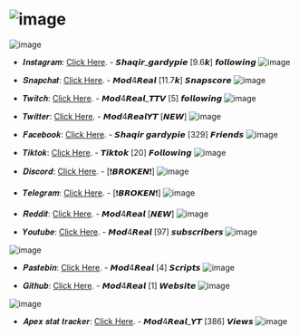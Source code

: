 

# ![image](https://github.com/Mod4Real/Mod4Real.github.io/assets/134821089/74e7135d-ec39-4d21-97ae-d656a6999c20)

![image](https://github.com/Mod4Real/Mod4Real.github.io/assets/134821089/de4e2471-4ea2-4481-8c7a-0d58cc75a5cb)

+ 𝑰𝒏𝒔𝒕𝒂𝒈𝒓𝒂𝒎: [Click Here](https://www.instagram.com/shaqir_gardypie/). - 𝙎𝙝𝙖𝙦𝙞𝙧_𝙜𝙖𝙧𝙙𝙮𝙥𝙞𝙚 [9.6𝙠] 𝙛𝙤𝙡𝙡𝙤𝙬𝙞𝙣𝙜 ![image](https://github.com/Mod4Real/Mod4Real.github.io/assets/134821089/4998e020-ce80-4908-a681-2a5f6c330d32)



+ 𝑺𝒏𝒂𝒑𝒄𝒉𝒂𝒕: [Click Here](https://www.snapchat.com/add/mod4real?share_id=QTgyMjU5&locale=en_CA). - 𝙈𝙤𝙙4𝙍𝙚𝙖𝙡 [11.7𝙠] 𝙎𝙣𝙖𝙥𝙨𝙘𝙤𝙧𝙚 ![image](https://github.com/Mod4Real/Mod4Real.github.io/assets/134821089/93a59324-44c3-431b-b4e7-7845be5acc28)


+ 𝑻𝒘𝒊𝒕𝒄𝒉: [Click Here](https://twitch.tv/mod4real_ttv). - 𝙈𝙤𝙙4𝙍𝙚𝙖𝙡_𝙏𝙏𝙑 [5] 𝙛𝙤𝙡𝙡𝙤𝙬𝙞𝙣𝙜 ![image](https://github.com/Mod4Real/Mod4Real.github.io/assets/134821089/64db0c7d-c774-4db0-931b-846a80d849c1)


+ 𝑻𝒘𝒊𝒕𝒕𝒆𝒓: [Click Here](https://twitter.com/Mod4RealYT). - 𝙈𝙤𝙙4𝙍𝙚𝙖𝙡𝙔𝙏 [*𝙉𝙀𝙒*] ![image](https://github.com/Mod4Real/Mod4Real.github.io/assets/134821089/818ca385-8783-42e0-bfc5-715ffb8ddcc3)


+ 𝑭𝒂𝒄𝒆𝒃𝒐𝒐𝒌: [Click Here](https://www.facebook.com/shaqir.gardpie). - 𝙎𝙝𝙖𝙦𝙞𝙧 𝙜𝙖𝙧𝙙𝙮𝙥𝙞𝙚 [329] 𝙁𝙧𝙞𝙚𝙣𝙙𝙨 ![image](https://github.com/Mod4Real/Mod4Real.github.io/assets/134821089/eb35b4a0-11c3-4221-89c3-39f746661b52)


+ 𝑻𝒊𝒌𝒕𝒐𝒌: [Click Here](https://vm.tiktok.com/ZMLmP8msM/). - 𝙏𝙞𝙠𝙩𝙤𝙠 [20] 𝙁𝙤𝙡𝙡𝙤𝙬𝙞𝙣𝙜 ![image](https://github.com/Mod4Real/Mod4Real.github.io/assets/134821089/b2fd2e27-8c66-47dc-a0e7-256e43ab78fa)


+ 𝑫𝒊𝒔𝒄𝒐𝒓𝒅: [Click Here](https://www.NONE). - [❗𝘽𝙍𝙊𝙆𝙀𝙉❗] ![image](https://github.com/Mod4Real/Mod4Real.github.io/assets/134821089/0783a1db-8d4f-4662-908c-be0827e88d3f)
  

+ 𝑻𝒆𝒍𝒆𝒈𝒓𝒂𝒎: [Click Here](https://www.NONE). - [❗𝘽𝙍𝙊𝙆𝙀𝙉❗] ![image](https://github.com/Mod4Real/Mod4Real.github.io/assets/134821089/f2765ea0-e188-4e7c-b000-f4918c2c4470)


+ 𝑹𝒆𝒅𝒅𝒊𝒕: [Click Here](https://www.reddit.com/user/Mod4Real). - 𝙈𝙤𝙙4𝙍𝙚𝙖𝙡 [*𝙉𝙀𝙒*] ![image](https://github.com/Mod4Real/Mod4Real.github.io/assets/134821089/9802ae66-a366-493a-887f-30c5c59caa85)


+ 𝒀𝒐𝒖𝒕𝒖𝒃𝒆: [Click Here](https://youtube.com/channel/UClDUcDqLyJvfpW68y6GOOYA). - 𝙈𝙤𝙙4𝙍𝙚𝙖𝙡 [97] 𝙨𝙪𝙗𝙨𝙘𝙧𝙞𝙗𝙚𝙧𝙨 ![image](https://github.com/Mod4Real/Mod4Real.github.io/assets/134821089/1b594c48-3fba-459e-8036-c7967ef8bb83)

 ![image](https://github.com/Mod4Real/Mod4Real.github.io/assets/134821089/a298ff04-4af1-42c9-abdf-64ecf28c9083)


+ 𝑷𝒂𝒔𝒕𝒆𝒃𝒊𝒏: [Click Here](https://pastebin.com/u/Mod4Real). - 𝙈𝙤𝙙4𝙍𝙚𝙖𝙡 [4] 𝙎𝙘𝙧𝙞𝙥𝙩𝙨 ![image](https://github.com/Mod4Real/Mod4Real.github.io/assets/134821089/8872ddbc-30ed-4f78-9293-883430706478)


+ 𝑮𝒊𝒕𝒉𝒖𝒃: [Click Here](https://github.com/Mod4Real). - 𝙈𝙤𝙙4𝙍𝙚𝙖𝙡 [1] 𝙒𝙚𝙗𝙨𝙞𝙩𝙚 ![image](https://github.com/Mod4Real/Mod4Real.github.io/assets/134821089/a1c7db9a-b89b-4752-9912-c6f9b437f4ee)

 ![image](https://github.com/Mod4Real/Mod4Real.github.io/assets/134821089/759413a1-5de7-4ea6-a99c-39d1636d0c45)


+ 𝑨𝒑𝒆𝒙 𝒔𝒕𝒂𝒕 𝒕𝒓𝒂𝒄𝒌𝒆𝒓: [Click Here](https://apex.tracker.gg/apex/profile/psn/Mod4real_YT/overview). - 𝙈𝙤𝙙4𝙍𝙚𝙖𝙡_𝙔𝙏 [386] 𝙑𝙞𝙚𝙬𝙨 ![image](https://github.com/Mod4Real/Mod4Real.github.io/assets/134821089/0d99bfaa-24fd-49f9-b2a5-e32a722c6d11)

